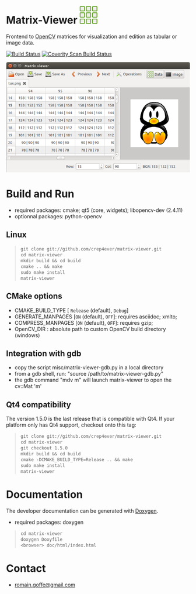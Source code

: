 # Matrix-Viewer ![MatrixViewer](icons/matrix-viewer/48x48/matrix-viewer.png)
Frontend to [OpenCV](http://opencv.org/) matrices for visualization and edition as tabular or image data.

[![Build Status](https://travis-ci.org/crep4ever/matrix-viewer.svg?branch=master)](https://travis-ci.org/crep4ever/matrix-viewer)
[![Coverity Scan Build Status](https://scan.coverity.com/projects/crep4ever-matrix-viewer)](https://img.shields.io/coverity/scan/4241.svg)

![MatrixViewer](doc/img/main.png)

# Build and Run

* required packages: cmake; qt5 (core, widgets); libopencv-dev (2.4.11)
* optionnal packages: python-opencv

## Linux

>     git clone git://github.com/crep4ever/matrix-viewer.git
>     cd matrix-viewer
>     mkdir build && cd build
>     cmake .. && make
>     sudo make install
>     matrix-viewer

## CMake options

* CMAKE_BUILD_TYPE [ `Release` (default), `Debug`]
* GENERATE_MANPAGES [`ON` (default), `OFF`]: requires asciidoc; xmlto;
* COMPRESS_MANPAGES [`ON` (default), `OFF`]: requires gzip;
* OpenCV_DIR <Path>: absolute path to custom OpenCV build directory (windows)

## Integration with gdb
* copy the script misc/matrix-viewer-gdb.py in a local directory
* from a gdb shell, run: "source /path/to/matrix-viewer-gdb.py"
* the gdb command "mdv m" will launch matrix-viewer to open the cv::Mat 'm'

## Qt4 compatibility
The version 1.5.0 is the last release that is compatible with Qt4.
If your platform only has Qt4 support, checkout onto this tag:

>     git clone git://github.com/crep4ever/matrix-viewer.git
>     cd matrix-viewer
>     git checkout 1.5.0
>     mkdir build && cd build
>     cmake -DCMAKE_BUILD_TYPE=Release .. && make
>     sudo make install
>     matrix-viewer

# Documentation

The developer documentation can be generated with [Doxygen](www.doxygen.org).

* required packages: doxygen

>     cd matrix-viewer
>     doxygen Doxyfile
>     <browser> doc/html/index.html

# Contact
* romain.goffe@gmail.com
